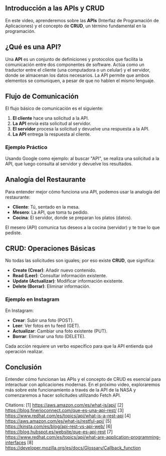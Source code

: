 ## Introducción a las APIs y CRUD

En este video, aprenderemos sobre las **APIs** (Interfaz de Programación de Aplicaciones) y el concepto de **CRUD**, un término fundamental en la programación.

## ¿Qué es una API?

Una **API** es un conjunto de definiciones y protocolos que facilita la comunicación entre dos componentes de software. Actúa como un traductor entre el cliente (una computadora o un celular) y el servidor, donde se almacenan los datos necesarios. La API permite que ambos elementos se comuniquen, a pesar de que no hablen el mismo lenguaje.

## Flujo de Comunicación

El flujo básico de comunicación es el siguiente:

1. **El cliente** hace una solicitud a la API.
2. **La API** envía esta solicitud al servidor.
3. **El servidor** procesa la solicitud y devuelve una respuesta a la API.
4. **La API** entrega la respuesta al cliente.

### Ejemplo Práctico

Usando Google como ejemplo: al buscar "API", se realiza una solicitud a la API, que luego consulta al servidor y devuelve los resultados.

## Analogía del Restaurante

Para entender mejor cómo funciona una API, podemos usar la analogía del restaurante:

- **Cliente**: Tú, sentado en la mesa.
- **Mesero**: La API, que toma tu pedido.
- **Cocina**: El servidor, donde se preparan los platos (datos).
  
El mesero (API) comunica tus deseos a la cocina (servidor) y te trae lo que pediste.

## CRUD: Operaciones Básicas

No todas las solicitudes son iguales; por eso existe **CRUD**, que significa:

- **Create (Crear)**: Añadir nuevo contenido.
- **Read (Leer)**: Consultar información existente.
- **Update (Actualizar)**: Modificar información existente.
- **Delete (Borrar)**: Eliminar información.

### Ejemplo en Instagram

En Instagram:

- **Crear**: Subir una foto (POST).
- **Leer**: Ver fotos en tu feed (GET).
- **Actualizar**: Cambiar una foto existente (PUT).
- **Borrar**: Eliminar una foto (DELETE).

Cada acción requiere un verbo específico para que la API entienda qué operación realizar.

## Conclusión

Entender cómo funcionan las APIs y el concepto de CRUD es esencial para interactuar con aplicaciones modernas. En el próximo video, exploraremos más sobre este funcionamiento a través de la API de la NASA y comenzaremos a hacer solicitudes utilizando Fetch API.

Citations:
[1] https://aws.amazon.com/es/what-is/api/
[2] https://blog.finerioconnect.com/que-es-una-api-rest/
[3] https://www.redhat.com/es/topics/api/what-is-a-rest-api
[4] https://aws.amazon.com/es/what-is/restful-api/
[5] https://kinsta.com/es/blog/api-rest-vs-api-web/
[6] https://blog.hubspot.es/website/que-es-api-rest
[7] https://www.redhat.com/es/topics/api/what-are-application-programming-interfaces
[8] https://developer.mozilla.org/es/docs/Glossary/Callback_function